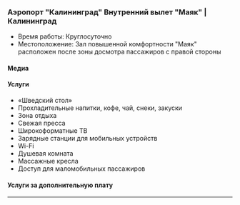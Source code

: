 
### Аэропорт "Калининград" Внутренний вылет "Маяк" | Калининград
* Время работы: Круглосуточно
* Местоположение: Зал повышенной комфортности "Маяк" расположен после зоны досмотра пассажиров с правой стороны

#### Медиа

#### Услуги
* «Шведский стол»
* Прохладительные напитки, кофе, чай, снеки, закуски
* Зона отдыха
* Свежая пресса
* Широкоформатные ТВ
* Зарядные станции для мобильных устройств
* Wi-Fi
* Душевая комната
* Массажные кресла
* Доступ для маломобильных пассажиров

#### Услуги за дополнительную плату 
---

